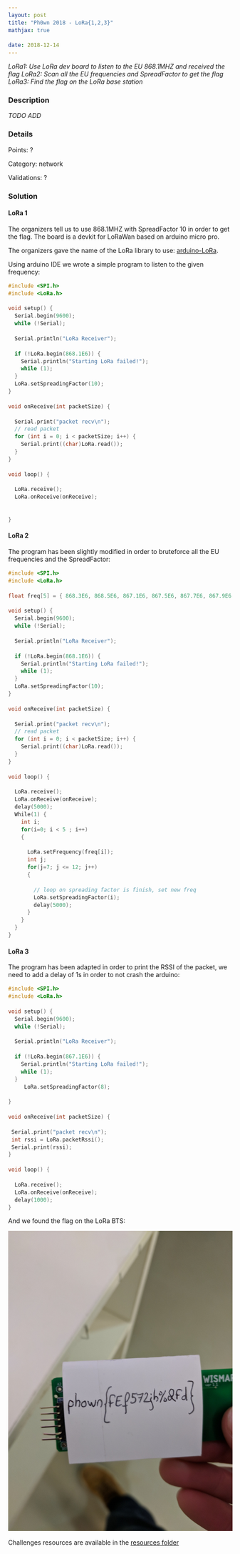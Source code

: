 ```yaml
---
layout: post
title: "Ph0wn 2018 - LoRa{1,2,3}"
mathjax: true

date: 2018-12-14
---
```


*LoRa1: Use LoRa dev board to listen to the EU 868.1MHZ and received the flag
LoRa2: Scan all the EU frequencies and SpreadFactor to get the flag
LoRa3: Find the flag on the LoRa base station*

<!--more-->

### Description

*TODO ADD*

### Details

Points:      ?

Category:    network

Validations: ?

### Solution

#### LoRa 1
The organizers tell us to use 868.1MHZ with SpreadFactor 10 in order to get the flag.
The board is a devkit for LoRaWan based on arduino micro pro.

The organizers gave the name of the LoRa library to use: [arduino-LoRa](https://github.com/sandeepmistry/arduino-LoRa).

Using arduino IDE we wrote a simple program to listen to the given frequency:

```c
#include <SPI.h>
#include <LoRa.h>

void setup() {
  Serial.begin(9600);
  while (!Serial);

  Serial.println("LoRa Receiver");

  if (!LoRa.begin(868.1E6)) {
    Serial.println("Starting LoRa failed!");
    while (1);
  }
  LoRa.setSpreadingFactor(10);
}

void onReceive(int packetSize) {

  Serial.print("packet recv\n");
  // read packet
  for (int i = 0; i < packetSize; i++) {
    Serial.print((char)LoRa.read());
  }
}

void loop() {
  
  LoRa.receive();
  LoRa.onReceive(onReceive);

 
}
```
#### LoRa 2

The program has been slightly modified in order to bruteforce all the EU frequencies and the SpreadFactor:

```c
#include <SPI.h>
#include <LoRa.h>

float freq[5] = { 868.3E6, 868.5E6, 867.1E6, 867.5E6, 867.7E6, 867.9E6 }; 

void setup() {
  Serial.begin(9600);
  while (!Serial);

  Serial.println("LoRa Receiver");

  if (!LoRa.begin(868.1E6)) {
    Serial.println("Starting LoRa failed!");
    while (1);
  }
  LoRa.setSpreadingFactor(10);
}

void onReceive(int packetSize) {

  Serial.print("packet recv\n");
  // read packet
  for (int i = 0; i < packetSize; i++) {
    Serial.print((char)LoRa.read());
  }
}

void loop() {
  
  LoRa.receive();
  LoRa.onReceive(onReceive);
  delay(5000);
  While(1) {
    int i;
    for(i=0; i < 5 ; i++)
    {
      
      LoRa.setFrequency(freq[i]);
      int j;
      for(j=7; j <= 12; j++)
      {
      	
        // loop on spreading factor is finish, set new freq
        LoRa.setSpreadingFactor(i);
        delay(5000);
      }
    }
  }
}
```

#### LoRa 3

The program has been adapted in order to print the RSSI of the packet, we need to add a delay of 1s in order to not crash the arduino:

```c
#include <SPI.h>
#include <LoRa.h>

void setup() {
  Serial.begin(9600);
  while (!Serial);

  Serial.println("LoRa Receiver");

  if (!LoRa.begin(867.1E6)) {
    Serial.println("Starting LoRa failed!");
    while (1);
  }
     LoRa.setSpreadingFactor(8);

}

void onReceive(int packetSize) {
 
 Serial.print("packet recv\n");
 int rssi = LoRa.packetRssi();
 Serial.print(rssi);
}

void loop() {
 
  LoRa.receive();
  LoRa.onReceive(onReceive);
  delay(1000);
}
```
And we found the flag on the LoRa BTS:

<img src="/resources/2018/ph0wn/LoRa/flag.jpg" width="800">

Challenges resources are available in the [resources folder](https://github.com/duksctf/duksctf.github.io/tree/master/resources/2018/ph0wn/LoRa)

